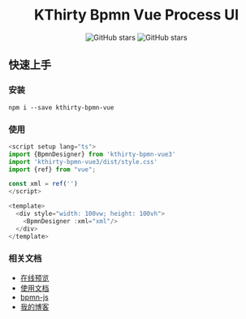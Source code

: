 <h1 align="center">
    KThirty Bpmn Vue Process UI
</h1>
<p align="center">
    <img alt="GitHub stars" src="https://img.shields.io/github/stars/kthirty/kthirty-bpmn-vue?style=flat&logo=github" />
    <img alt="GitHub stars" src="https://img.shields.io/github/forks/kthirty/kthirty-bpmn-vue?style=flat&logo=github" />
</p>

## 快速上手

### 安装
`npm i --save kthirty-bpmn-vue`

### 使用
```ts
<script setup lang="ts">
import {BpmnDesigner} from 'kthirty-bpmn-vue3'
import 'kthirty-bpmn-vue3/dist/style.css'
import {ref} from "vue";

const xml = ref('')
</script>

<template>
  <div style="width: 100vw; height: 100vh">
    <BpmnDesigner :xml="xml"/>
  </div>
</template>
```

### 相关文档
- [在线预览](https://blog.kthirty.top/kthirty-bpmn-vue/)
- [使用文档](https://blog.kthirty.top/kthirty-bpmn-vue/docs/)
- [bpmn-js](https://bpmn.io/)
- [我的博客](https://blog.kthirty.top)